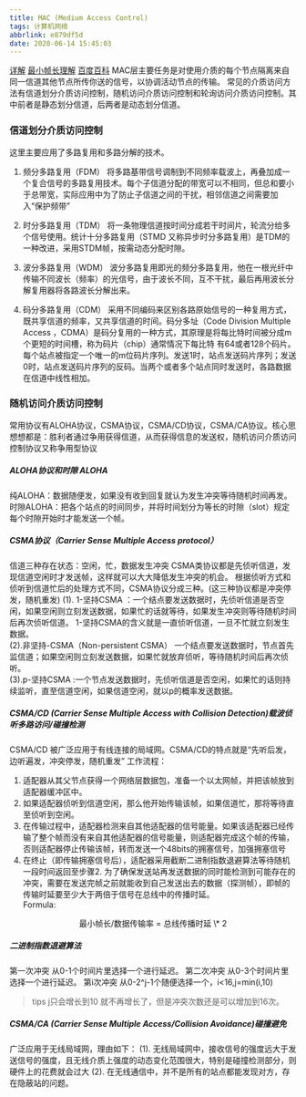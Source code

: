 ```yaml
---
title: MAC (Medium Access Control)
tags: 计算机网络
abbrlink: e879df5d
date: 2020-06-14 15:45:03
---
```


[详解](https://blog.csdn.net/N1neDing/article/details/80718885)
[最小帧长理解](https://www.cnblogs.com/aixin0813/p/3310040.html)
[百度百科](https://baike.baidu.com/item/CSMA/CA/10898090?noadapt=1)
MAC层主要任务是对使用介质的每个节点隔离来自同一信道其他节点所传你送的信号，以协调活动节点的传输。 常见的介质访问方法有信道划分介质访问控制，随机访问介质访问控制和轮询访问介质访问控制。其中前者是静态划分信道，后两者是动态划分信道。
 <!-- more -->
### 信道划分介质访问控制
这里主要应用了多路复用和多路分解的技术。
1. 频分多路复用（FDM）
将多路基带信号调制到不同频率载波上，再叠加成一个复合信号的多路复用技术。每个子信道分配的带宽可以不相同，但总和要小于总带宽，实际应用中为了防止子信道之间的干扰，相邻信道之间需要加入“保护频带”

2. 时分多路复用（TDM）
将一条物理信道按时间分成若干时间片，轮流分给多个信号使用。统计十分多路复用（STMD 又称异步时分多路复用）是TDM的一种改进，采用STDM帧，按需动态分配时隙。

3. 波分多路复用（WDM）
波分多路复用即光的频分多路复用，他在一根光纤中传输不同波长（频率）的光信号，由于波长不同，互不干扰，最后再用波长分解复用器将各路波长分解出来。

4. 码分多路复用（CDM）
采用不同编码来区别各路原始信号的一种复用方式，既共享信道的频率，又共享信道的时间。码分多址（Code Division Multiple Access ，CDMA）是码分复用的一种方式，其原理是将每比特时间被分成m个更短的时间槽，称为码片（chip）通常情况下每比特 有64或者128个码片。每个站点被指定一个唯一的m位码片序列。发送1时，站点发送码片序列；发送0时，站点发送码片序列的反码。当两个或者多个站点同时发送时，各路数据在信道中线性相加。

### 随机访问介质访问控制
常用协议有ALOHA协议，CSMA协议，CSMA/CD协议，CSMA/CA协议。核心思想想都是：胜利者通过争用获得信道，从而获得信息的发送权，随机访问介质访问控制协议又称争用型协议

##### ALOHA协议和时隙 ALOHA
纯ALOHA：数据随便发，如果没有收到回复就认为发生冲突等待随机时间再发。<br>
时隙ALOHA：把各个站点的时间同步，并将时间划分为等长的时隙（slot）规定每个时隙开始时才能发送一个帧。

##### CSMA协议（Carrier Sense Multiple Access protocol）
信道三种存在状态：空闲，忙，数据发生冲突
CSMA类协议都是先侦听信道，发现信道空闲时才发送帧，这样就可以大大降低发生冲突的机会。
根据侦听方式和侦听到信道忙后的处理方式不同，CSMA协议分成三种。(这三种协议都是冲突停发，随机重发)
(1). 1-坚持CSMA ：一个结点要发送数据时，先侦听信道是否空闲，如果空闲则立刻发送数据，如果忙的话就等待，如果发生冲突则等待随机时间后再次侦听信道。
1-坚持CSMA的含义就是一直侦听信道，一旦不忙就立刻发生数据。<br>
(2).非坚持-CSMA（Non-persistent CSMA） 一个结点要发送数据时，节点首先监信道；如果空闲则立刻发送数据，如果忙就放弃侦听，等待随机时间后再次侦听。<br>
(3).p-坚持CSMA :一个节点发送数据时，先侦听信道是否空闲，如果忙的话则持续监听，直至信道空闲，如果信道空闲，就以p的概率发送数据。<br>

##### CSMA/CD (Carrier Sense Multiple Access with Collision Detection)载波侦听多路访问/碰撞检测

CSMA/CD 被广泛应用于有线连接的局域网。CSMA/CD的特点就是“先听后发，边听遍发，冲突停发，随机重发”
工作流程：
1. 适配器从其父节点获得一个网络层数据包，准备一个以太网帧，并把该帧放到适配器缓冲区中。
2. 如果适配器侦听到信道空闲，那么他开始传输该帧，如果信道忙，那将等待直至侦听到空闲。
3. 在传输过程中，适配器检测来自其他适配器的信号能量。如果该适配器已经传输了整个帧而没有来自其他适配器的信号能量，则适配器完成这个帧的传输，否则适配器停止传输该帧，转而发送一个48bits的拥塞信号，加强拥塞信号
4. 在终止（即传输拥塞信号后），适配器采用截断二进制指数退避算法等待随机一段时间返回至步骤2. 
为了确保发送站再发送数据的同时能检测到可能存在的冲突，需要在发送完帧之前就能收到自己发送出去的数据（探测帧），即帧的传输时延要至少大于两倍于信号在总线中的传播时延。<br>
Formula:
<p align="center">最小帧长/数据传输率 = 总线传播时延  \* 2</p>

##### 二进制指数退避算法	
第一次冲突 从0-1个时间片里选择一个进行延迟。
第二次冲突 从0-3个时间片里选择一个进行延迟。
第i次冲突 从0-2^j-1个随便选择一个，i<16,j=min(i,10) 
> tips j只会增长到10 就不再增长了，但是冲突次数还是可以增加到16次。


##### CSMA/CA (Carrier Sense Multiple Access/Collision Avoidance)碰撞避免
广泛应用于无线局域网，理由如下：
(1). 无线局域网中，接收信号的强度远大于发送信号的强度，且无线介质上强度的动态变化范围很大，特别是碰撞检测部分，则硬件上的花费就会过大
(2). 在无线通信中，并不是所有的站点都能发现对方，存在隐蔽站的问题。

